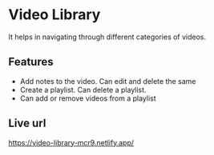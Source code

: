 # Video Library

It helps in navigating through different categories of videos.

## Features
- Add notes to the video. Can edit and delete the same
- Create a playlist. Can delete a playlist.
- Can add or remove videos from a playlist


## Live url
https://video-library-mcr9.netlify.app/

